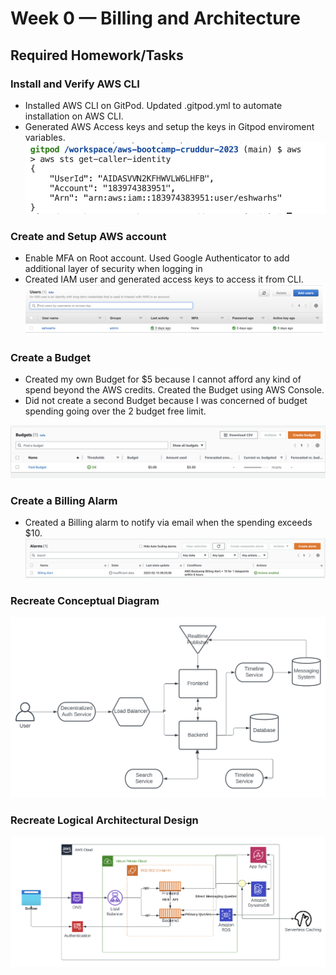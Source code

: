 # Week 0 — Billing and Architecture

## Required Homework/Tasks

### Install and Verify AWS CLI 

- Installed AWS CLI on GitPod. Updated .gitpod.yml to automate installation on AWS CLI.
- Generated AWS Access keys and setup the keys in Gitpod enviroment variables.
![AWS Account Info from CLI](assets/AWS%20Account%20Info.png)

### Create and Setup AWS account

- Enable MFA on Root account. Used Google Authenticator to add additional layer of security when logging in
- Created IAM user and generated access keys to access it from CLI.
![IAM User](assets/IAM%20user.png)


### Create a Budget

- Created my own Budget for $5 because I cannot afford any kind of spend beyond the AWS credits. Created the Budget using AWS Console.
- Did not create a second Budget because I was concerned of budget spending going over the 2 budget free limit.

![Budget](assets/Budget.png)


### Create a Billing Alarm

- Created a Billing alarm to notify via email when the spending exceeds $10.
![Billing Alarm](assets/Billing%20Alarm.png)

### Recreate Conceptual Diagram
![Billing Alarm](assets/Conceptual%20Diagram.png)

### Recreate Logical Architectural Design
![Billing Alarm](assets/Logical%20Architecture%20Diagram.png)


